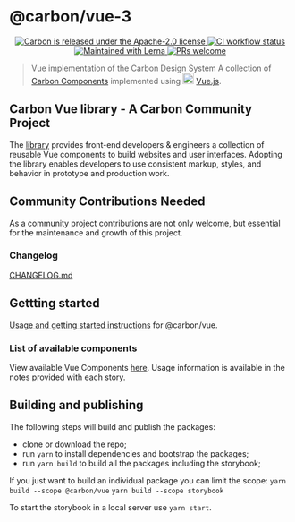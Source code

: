 # @carbon/vue-3

<p align="center">
  <a href="https://github.com/carbon-design-system/carbon/blob/master/LICENSE">
    <img src="https://img.shields.io/badge/license-Apache--2.0-blue.svg" alt="Carbon is released under the Apache-2.0 license" />
  </a>
  <a href="https://github.com/carbon-design-system/carbon/actions/workflows/ci.yml">
    <img src="https://github.com/carbon-design-system/carbon/actions/workflows/ci.yml/badge.svg" alt="CI workflow status" />
  </a>
  <a href="https://lerna.js.org/">
    <img src="https://img.shields.io/badge/maintained%20with-lerna-cc00ff.svg" alt="Maintained with Lerna" />
  </a>
  <a href="https://github.com/carbon-design-system/carbon/blob/master/.github/CONTRIBUTING.md">
    <img src="https://img.shields.io/badge/PRs-welcome-brightgreen.svg" alt="PRs welcome" />
  </a>
</p>

> Vue implementation of the Carbon Design System
> A collection of [Carbon Components](https://github.com/carbon-design-system/carbon-components) implemented using <img src="https://vuejs.org/images/logo.png" width="20" alt="Vue logo"> [Vue.js](https://vuejs.org/).

## Carbon Vue library - A Carbon Community Project

The [library](http://vue.carbondesignsystem.com/) provides front-end developers & engineers a collection of reusable Vue components to build websites and user interfaces. Adopting the library enables developers to use consistent markup, styles, and behavior in prototype and production work.

## Community Contributions Needed

As a community project contributions are not only welcome, but essential for the maintenance and growth of this project.

### Changelog

[CHANGELOG.md](./packages/core/CHANGELOG.md)

## Gettting started

[Usage and getting started instructions](./packages/core/README.md#getting-started) for @carbon/vue.

### List of available components

View available Vue Components [here](http://vue.carbondesignsystem.com). Usage information is available in the notes provided with each story.

## Building and publishing

The following steps will build and publish the packages:

- clone or download the repo;
- run `yarn` to install dependencies and bootstrap the packages;
- run `yarn build` to build all the packages including the storybook;

If you just want to build an individual package you can limit the scope:
`yarn build --scope @carbon/vue`
`yarn build --scope storybook`

To start the storybook in a local server use `yarn start`.
